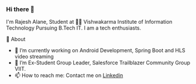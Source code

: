 ### Hi there 👋

I'm Rajesh Alane, Student at 👨‍💻 Vishwakarma Institute of Information Technology Pursuing B.Tech IT. I am a tech enthusiasts.

🧐 About
- 🔭 I’m currently working on Android Development, Spring Boot and HLS video streaming
- 🌱 I’m Ex-Student Group Leader, Salesforce Trailblazer Community Group VIIT.
- 📫 How to reach me: Contact me on [Linkedin](https://linkedin.com/in/rajeshalane)

